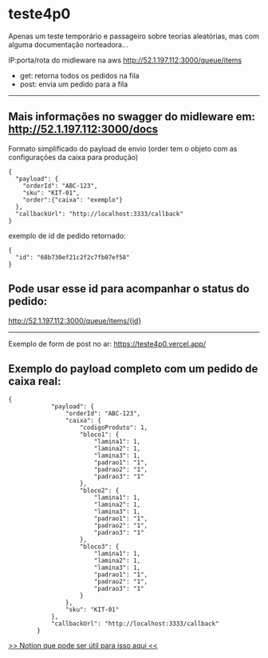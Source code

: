 # teste4p0
Apenas um teste temporário e passageiro sobre teorias aleatórias, mas com alguma documentação norteadora...


IP:porta/rota do midleware na aws
http://52.1.197.112:3000/queue/items

- get: retorna todos os pedidos na fila
- post: envia um pedido para a fila

---
Mais informações no swagger do midleware em: http://52.1.197.112:3000/docs
---

Formato simplificado do payload de envio (order tem o objeto com as configurações da caixa para produção)
```
{
  "payload": {
    "orderId": "ABC-123",
    "sku": "KIT-01",
    "order":{"caixa": "exemplo"}
  },
  "callbackUrl": "http://localhost:3333/callback"
}
```
exemplo de id de pedido retornado:
```
{
  "id": "68b730ef21c2f2c7fb07ef58"
}
```

Pode usar esse id para acompanhar o status do pedido:
---
http://52.1.197.112:3000/queue/items/{id}

---


Exemplo de form de post no ar: https://teste4p0.vercel.app/


## Exemplo do payload completo com um pedido de caixa real:
```
{
            "payload": {
                "orderId": "ABC-123",
                "caixa": {
                    "codigoProduto": 1,
                    "bloco1": {
                        "lamina1": 1,
                        "lamina2": 1,
                        "lamina3": 1,
                        "padrao1": "1",
                        "padrao2": "1",
                        "padrao3": "1"
                    },
                    "bloco2": {
                        "lamina1": 1,
                        "lamina2": 1,
                        "lamina3": 1,
                        "padrao1": "1",
                        "padrao2": "1",
                        "padrao3": "1"
                    },
                    "bloco3": {
                        "lamina1": 1,
                        "lamina2": 1,
                        "lamina3": 1,
                        "padrao1": "1",
                        "padrao2": "1",
                        "padrao3": "1"
                    }
                },
                "sku": "KIT-01"
            },
            "callbackUrl": "http://localhost:3333/callback"
        }
```



[>> Notion que pode ser útil para isso aqui <<](https://rafaellindemann.notion.site/Post-de-pedido-e-cores-exemplo-246d393ff68e80289b22fae8c19b4025
)
